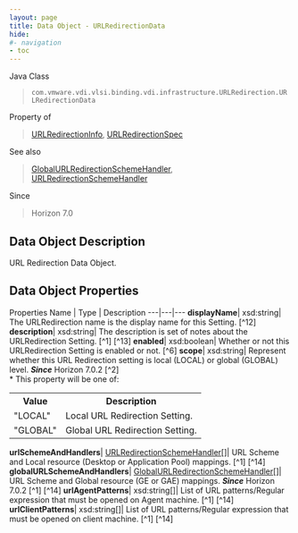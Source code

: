 ```yaml
---
layout: page
title: Data Object - URLRedirectionData
hide:
#- navigation
- toc
---
```






Java Class
> `com.vmware.vdi.vlsi.binding.vdi.infrastructure.URLRedirection.URLRedirectionData`

Property of
> [URLRedirectionInfo](vdi.infrastructure.URLRedirection.URLRedirectionInfo.md#field_detail), [URLRedirectionSpec](vdi.infrastructure.URLRedirection.URLRedirectionSpec.md#field_detail)

See also
> [GlobalURLRedirectionSchemeHandler](vdi.infrastructure.URLRedirection.GlobalURLSchemeAndHandler.md), [URLRedirectionSchemeHandler](vdi.infrastructure.URLRedirection.URLSchemeAndHandler.md)

Since
> Horizon 7.0


## Data Object Description

URL Redirection Data Object.

## Data Object Properties
Properties
Name |  Type |  Description
---|---|---
**displayName**|  xsd:string|  The URLRedirection name is the display name for this Setting. [^12]
**description**|  xsd:string|  The description is set of notes about the URLRedirection Setting. [^1] [^13]
**enabled**|  xsd:boolean|  Whether or not this URLRedirection Setting is enabled or not. [^6]
**scope**|  xsd:string|  Represent whether this URL Redirection setting is local (LOCAL) or global (GLOBAL) level.  **_Since_** Horizon 7.0.2 [^2] <br>* This property will be one of:<br><table><tr><th>Value</th><th>Description</th></tr><tr><td>"LOCAL"</td><td>Local URL Redirection Setting.</td></tr><tr><td>"GLOBAL"</td><td>Global URL Redirection Setting.</td></tr></table>
**urlSchemeAndHandlers**| [URLRedirectionSchemeHandler[]](vdi.infrastructure.URLRedirection.URLSchemeAndHandler.md)|  URL Scheme and Local resource (Desktop or Application Pool) mappings. [^1] [^14]
**globalURLSchemeAndHandlers**| [GlobalURLRedirectionSchemeHandler[]](vdi.infrastructure.URLRedirection.GlobalURLSchemeAndHandler.md)|  URL Scheme and Global resource (GE or GAE) mappings.  **_Since_** Horizon 7.0.2 [^1] [^14]
**urlAgentPatterns**|  xsd:string[]|  List of URL patterns/Regular expression that must be opened on Agent machine. [^1] [^14]
**urlClientPatterns**|  xsd:string[]|  List of URL patterns/Regular expression that must be opened on client machine. [^1] [^14]
 


 
